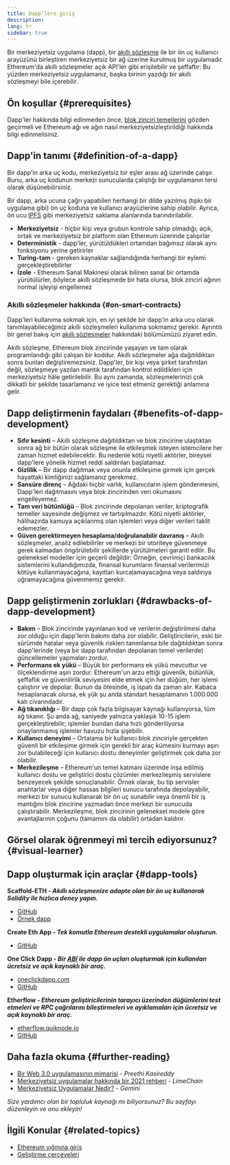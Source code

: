 ```yaml
---
title: Dapp'lere giriş
description:
lang: tr
sidebar: true
---
```


Bir merkeziyetsiz uygulama (dapp), bir [akıllı sözleşme](/developers/docs/smart-contracts/) ile bir ön uç kullanıcı arayüzünü birleştiren merkeziyetsiz bir ağ üzerine kurulmuş bir uygulamadır. Ethereum'da akıllı sözleşmeler açık API'ler gibi erişilebilir ve şeffaftır: Bu yüzden merkeziyetsiz uygulamanız, başka birinin yazdığı bir akıllı sözleşmeyi bile içerebilir.

## Ön koşullar {#prerequisites}

Dapp'ler hakkında bilgi edinmeden önce, [blok zinciri temellerini](/developers/docs/intro-to-ethereum/) gözden geçirmeli ve Ethereum ağı ve ağın nasıl merkeziyetsizleştirildiği hakkında bilgi edinmelisiniz.

## Dapp'in tanımı {#definition-of-a-dapp}

Bir dapp'in arka uç kodu, merkeziyetsiz bir eşler arası ağ üzerinde çalışır. Bunu, arka uç kodunun merkezi sunucularda çalıştığı bir uygulamanın tersi olarak düşünebilirsiniz.

Bir dapp, arka ucuna çağrı yapabilen herhangi bir dilde yazılmış (tıpkı bir uygulama gibi) ön uç koduna ve kullanıcı arayüzlerine sahip olabilir. Ayrıca, ön ucu [IPFS](https://ipfs.io/) gibi merkeziyetsiz saklama alanlarında barındırılabilir.

- **Merkeziyetsiz** - hiçbir kişi veya grubun kontrole sahip olmadığı; açık, ortak ve merkeziyetsiz bir platform olan Ethereum üzerinde çalışırlar
- **Deterministik** - dapp'ler, yürütüldükleri ortamdan bağımsız olarak aynı fonksiyonu yerine getirirler
- **Turing-tam** - gereken kaynaklar sağlandığında herhangi bir eylemi gerçekleştirebilirler
- **İzole** - Ethereum Sanal Makinesi olarak bilinen sanal bir ortamda yürütülürler, böylece akıllı sözleşmede bir hata olursa, blok zinciri ağının normal işleyişi engellemez

### Akıllı sözleşmeler hakkında {#on-smart-contracts}

Dapp'leri kullanıma sokmak için, en iyi şekilde bir dapp'in arka ucu olarak tanımlayabileceğimiz akıllı sözleşmeleri kullanıma sokmamız gerekir. Ayrıntılı bir genel bakış için [akıllı sözleşmeler](/developers/docs/smart-contracts/) hakkındaki bölümümüzü ziyaret edin.

Akıllı sözleşme, Ethereum blok zincirinde yaşayan ve tam olarak programlandığı gibi çalışan bir koddur. Akıllı sözleşmeler ağa dağıtıldıktan sonra bunları değiştiremezsiniz. Dapp'ler, bir kişi veya şirket tarafından değil, sözleşmeye yazılan mantık tarafından kontrol edildikleri için merkeziyetsiz hâle getirilebilir. Bu aynı zamanda, sözleşmelerinizi çok dikkatli bir şekilde tasarlamanız ve iyice test etmeniz gerektiği anlamına gelir.

## Dapp deliştirmenin faydaları {#benefits-of-dapp-development}

- **Sıfır kesinti** – Akıllı sözleşme dağıtıldıktan ve blok zincirine ulaştıktan sonra ağ bir bütün olarak sözleşme ile etkileşmek isteyen istemcilere her zaman hizmet edebilecektir. Bu nedenle kötü niyetli aktörler, bireysel dapp'lere yönelik hizmet reddi saldırıları başlatamaz.
- **Gizlilik** – Bir dapp dağıtmak veya onunla etkileşime girmek için gerçek hayattaki kimliğinizi sağlamanız gerekmez.
- **Sansüre direnç** – Ağdaki hiçbir varlık, kullanıcıların işlem göndermesini, Dapp'leri dağıtmasını veya blok zincirinden veri okumasını engelleyemez.
- **Tam veri bütünlüğü** – Blok zincirinde depolanan veriler, kriptografik temeller sayesinde değişmez ve tartışılmazdır. Kötü niyetli aktörler, hâlihazırda kamuya açıklanmış olan işlemleri veya diğer verileri taklit edemezler.
- **Güven gerektirmeyen hesaplama/doğrulanabilir davranış** – Akıllı sözleşmeler, analiz edilebilirler ve merkezi bir otoriteye güvenmeye gerek kalmadan öngörülebilir şekillerde yürütülmeleri garanti edilir. Bu geleneksel modeller için geçerli değildir: Örneğin, çevrimiçi bankacılık sistemlerini kullandığımızda, finansal kurumların finansal verilerimizi kötüye kullanmayacağına, kayıtları kurcalamayacağına veya saldırıya uğramayacağına güvenmemiz gerekir.

## Dapp geliştirmenin zorlukları {#drawbacks-of-dapp-development}

- **Bakım** – Blok zincirinde yayınlanan kod ve verilerin değiştirilmesi daha zor olduğu için dapp'lerin bakımı daha zor olabilir. Geliştiricilerin, eski bir sürümde hatalar veya güvenlik riskleri tanımlansa bile dağıtıldıktan sonra dapp'lerinde (veya bir dapp tarafından depolanan temel verilerde) güncellemeler yapmaları zordur.
- **Performans ek yükü** – Büyük bir performans ek yükü mevcuttur ve ölçeklendirme aşırı zordur. Ethereum'un arzu ettiği güvenlik, bütünlük, şeffaflık ve güvenilirlik seviyesini elde etmek için her düğüm, her işlemi çalıştırır ve depolar. Bunun da ötesinde, iş ispatı da zaman alır. Kabaca hesaplanacak olursa, ek yük şu anda standart hesaplamanın 1.000.000 katı civarındadır.
- **Ağ tıkanıklığı** – Bir dapp çok fazla bilgisayar kaynağı kullanıyorsa, tüm ağ tıkanır. Şu anda ağ, saniyede yalnızca yaklaşık 10-15 işlem gerçekleştirebilir; işlemler bundan daha hızlı gönderiliyorsa onaylanmamış işlemler havuzu hızla şişebilir.
- **Kullanıcı deneyimi** – Ortalama bir kullanıcı blok zinciriyle gerçekten güvenli bir etkileşime girmek için gerekli bir araç kümesini kurmayı aşırı zor bulabileceği için kullanıcı dostu deneyimler geliştirmek çok daha zor olabilir.
- **Merkezileşme** – Ethereum'un temel katmanı üzerinde inşa edilmiş kullanıcı dostu ve geliştirici dostu çözümler merkezileşmiş servislere benzeyecek şekilde sonuçlanabilir. Örnek olarak, bu tip servisler anahtarlar veya diğer hassas bilgileri sunucu tarafında depolayabilir, merkezi bir sunucu kullanarak bir ön uç sunabilir veya önemli bir iş mantığını blok zincirine yazmadan önce merkezi bir sunucuda çalıştırabilir. Merkezileşme, blok zincirinin geleneksel modele göre avantajlarının çoğunu (tamamını da olabilir) ortadan kaldırır.

## Görsel olarak öğrenmeyi mi tercih ediyorsunuz? {#visual-learner}

<YouTube id="F50OrwV6Uk8" />

## Dapp oluşturmak için araçlar {#dapp-tools}

**Scaffold-ETH _- Akıllı sözleşmenize adapte olan bir ön uç kullanarak Solidity ile hızlıca deney yapın._**

- [GitHub](https://github.com/austintgriffith/scaffold-eth)
- [Örnek dapp](https://punkwallet.io/)

**Create Eth App _- Tek komutla Ethereum destekli uygulamalar oluşturun._**

- [GitHub](https://github.com/paulrberg/create-eth-app)

**One Click Dapp _- Bir [ABI](/glossary/#abi) ile dapp ön uçları oluşturmak için kullanılan ücretsiz ve açık kaynaklı bir araç._**

- [oneclickdapp.com](https://oneclickdapp.com)
- [GitHub](https://github.com/oneclickdapp/oneclickdapp-v1)

**Etherflow _- Ethereum geliştiricilerinin tarayıcı üzerinden düğümlerini test etmeleri ve RPC çağrılarını bileştirmeleri ve ayıklamaları için ücretsiz ve açık kaynaklı bir araç._**

- [etherflow.quiknode.io](https://etherflow.quiknode.io/)
- [GitHub](https://github.com/abunsen/etherflow)

## Daha fazla okuma {#further-reading}

- [Bir Web 3.0 uygulamasının mimarisi](https://www.preethikasireddy.com/post/the-architecture-of-a-web-3-0-application) - _Preethi Kasireddy_
- [Merkeziyetsiz uygulamalar hakkında bir 2021 rehberi](https://limechain.tech/blog/what-are-dapps-the-2021-guide/) - _LimeChain_
- [Merkeziyetsiz Uygulamalar Nedir?](https://www.gemini.com/cryptopedia/decentralized-applications-defi-dapps) - _Gemini_

_Size yardımcı olan bir topluluk kaynağı mı biliyorsunuz? Bu sayfayı düzenleyin ve onu ekleyin!_

## İlgili Konular {#related-topics}

- [Ethereum yığınına giriş](/developers/docs/ethereum-stack/)
- [Geliştirme çerçeveleri](/developers/docs/frameworks/)

